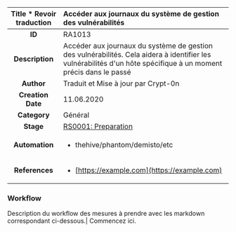 | Title      * Revoir traduction            |  Accéder aux journaux du système de gestion des vulnérabilités         |
|:---------------------------:|:--------------------|
| **ID**                      | RA1013            |
| **Description**             | Accéder aux journaux du système de gestion des vulnérabilités. Cela aidera à identifier les vulnérabilités d'un hôte spécifique à un moment précis dans le passé  |
| **Author**                  | Traduit et Mise à jour par Crypt-0n      |
| **Creation Date**           | 11.06.2020 |
| **Category**                | Général      |
| **Stage**                   |[RS0001: Preparation](../Response_Stages/RS0001.md)| 
| **Automation** |<ul><li>thehive/phantom/demisto/etc</li></ul>|
| **References** |<ul><li>[https://example.com](https://example.com)</li></ul>|

### Workflow

Description du workflow des mesures à prendre avec les markdown correspondant ci-dessous.|
Commencez ici.
